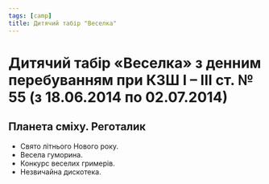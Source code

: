 ```yaml
---
tags: [camp]
title: Дитячий табір "Веселка"
---
```


# Дитячий табір «Веселка» з денним перебуванням при КЗШ І – ІІІ ст. № 55 (з 18.06.2014 по 02.07.2014)

## Планета сміху. Реготалик

- Свято літнього Нового року.
- Весела гуморина.
- Конкурс веселих гримерів.
- Незвичайна дискотека.

<slideshow id="72157646826401554"></slideshow>
